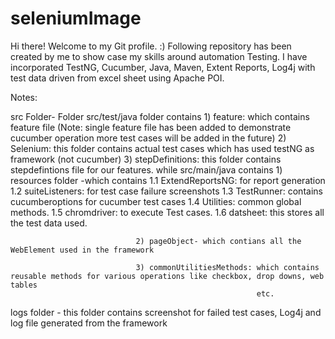 # seleniumImage
Hi there! Welcome to my Git profile. :)
Following repository has been created by me to show case my skills around automation Testing.
I have incorporated TestNG, Cucumber, Java, Maven, Extent Reports, Log4j with test data driven from excel sheet using Apache POI.

Notes: 

src Folder- Folder src/test/java folder contains
                                1) feature: which contains feature file (Note: single feature file has been added to demonstrate cucumber operation
                                          more test cases will be added in the future)
                                2) Selenium: this folder contains actual test cases which has used testNG as framework (not cucumber) 
                                3) stepDefinitions: this folder contains stepdefintions file for our features.
     while src/main/java contains 
                                1) resources folder -which contains 1.1 ExtendReportsNG: for report generation
                                                                    1.2 suiteListeners: for test case failure screenshots
                                                                    1.3 TestRunner: contains cucumberoptions for cucumber test cases
                                                                    1.4 Utilities: common global methods.
                                                                    1.5 chromdriver: to execute Test cases.
                                                                    1.6 datsheet: this stores all the test data used.
                                                                    
                                2) pageObject- which contians all the WebElement used in the framework                                    
                                
                                3) commonUtilitiesMethods: which contains reusable methods for various operations like checkbox, drop downs, web tables
                                                           etc.
logs folder - this folder contains screenshot for failed test cases, Log4j and log file generated from the framework                                                           
                                                           
                                                                    
